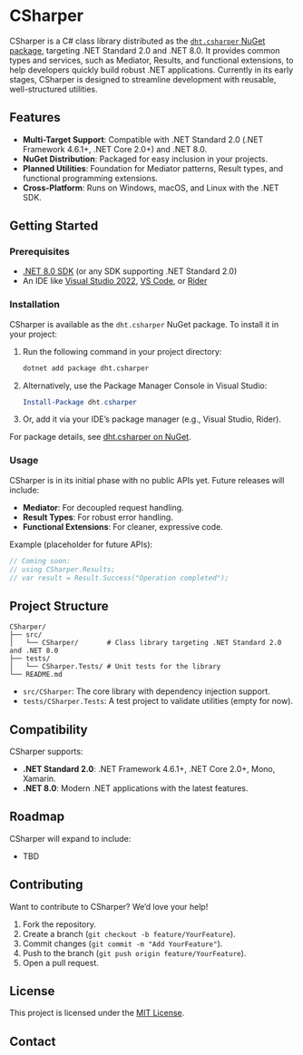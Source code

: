# CSharper

CSharper is a C# class library distributed as the [`dht.csharper` NuGet package](https://www.nuget.org/packages/dht.csharper), targeting .NET Standard 2.0 and .NET 8.0. It provides common types and services, such as Mediator, Results, and functional extensions, to help developers quickly build robust .NET applications. Currently in its early stages, CSharper is designed to streamline development with reusable, well-structured utilities.

## Features

- **Multi-Target Support**: Compatible with .NET Standard 2.0 (.NET Framework 4.6.1+, .NET Core 2.0+) and .NET 8.0.
- **NuGet Distribution**: Packaged for easy inclusion in your projects.
- **Planned Utilities**: Foundation for Mediator patterns, Result types, and functional programming extensions.
- **Cross-Platform**: Runs on Windows, macOS, and Linux with the .NET SDK.

## Getting Started

### Prerequisites

- [.NET 8.0 SDK](https://dotnet.microsoft.com/download/dotnet/8.0) (or any SDK supporting .NET Standard 2.0)
- An IDE like [Visual Studio 2022](https://visualstudio.microsoft.com/), [VS Code](https://code.visualstudio.com/), or [Rider](https://www.jetbrains.com/rider/)

### Installation

CSharper is available as the `dht.csharper` NuGet package. To install it in your project:

1. Run the following command in your project directory:
   ```bash
   dotnet add package dht.csharper
   ```
2. Alternatively, use the Package Manager Console in Visual Studio:
   ```powershell
   Install-Package dht.csharper
   ```
3. Or, add it via your IDE’s package manager (e.g., Visual Studio, Rider).

For package details, see [dht.csharper on NuGet](https://www.nuget.org/packages/dht.csharper).

### Usage

CSharper is in its initial phase with no public APIs yet. Future releases will include:

- **Mediator**: For decoupled request handling.
- **Result Types**: For robust error handling.
- **Functional Extensions**: For cleaner, expressive code.

Example (placeholder for future APIs):

```csharp
// Coming soon:
// using CSharper.Results;
// var result = Result.Success("Operation completed");
```

## Project Structure

```
CSharper/
├── src/
│   └── CSharper/       # Class library targeting .NET Standard 2.0 and .NET 8.0
├── tests/
│   └── CSharper.Tests/ # Unit tests for the library
└── README.md
```

- `src/CSharper`: The core library with dependency injection support.
- `tests/CSharper.Tests`: A test project to validate utilities (empty for now).

## Compatibility

CSharper supports:
- **.NET Standard 2.0**: .NET Framework 4.6.1+, .NET Core 2.0+, Mono, Xamarin.
- **.NET 8.0**: Modern .NET applications with the latest features.

## Roadmap

CSharper will expand to include:
- TBD

## Contributing

Want to contribute to CSharper? We’d love your help!

1. Fork the repository.
2. Create a branch (`git checkout -b feature/YourFeature`).
3. Commit changes (`git commit -m "Add YourFeature"`).
4. Push to the branch (`git push origin feature/YourFeature`).
5. Open a pull request.

## License

This project is licensed under the [MIT License](LICENSE).

## Contact
